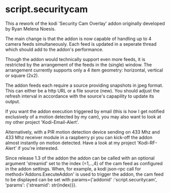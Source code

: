 # script.securitycam

This a rework of the kodi 'Security Cam Overlay' addon originally developed by Ryan Melena Noesis.

The main change is that the addon is now capable of handling up to 4 camera feeds simultaneously. Each feed is updated in a seperate thread which should add to the addon's performance. 

Though the addon would technically support even more feeds, it is restricted by the arrangement of the feeds in the (single) window. The arrangement currently supports only a 4 item geometry: horizontal, vertical or square (2x2).

The addon feeds each require a source providing snapshots in jpeg format. This can either be a http URL or a file source (new). You should adjust the refresh interval in accordance with the source's capapility to update its output.

If you want the addon execution triggered by email (this is how I get notified exclusively of a motion detected by my cam), you may also want to look at my other project 'Kodi-Email-Alert'.

Alternatively, with a PIR motion detection device sending on 433 Mhz and 433 Mhz receiver module in a raspberry pi you can kick-off the addon almost instantly on motion detected. Have a look at my project 'Kodi-RF-Alert' if you're interested.

Since release 1.3 of the addon the addon can be called with an optional argument 'streamid' set to the index (=1,..,4) of the cam feed as configured in the addon settings. When, for example, a kodi json-rpc call for method='Addons.ExecuteAddon' is used to trigger the addon, the cam feed to be displayed can be set with params={'addonid' :'script.securitycam', 'params': {'streamid': str(index)}}. 
